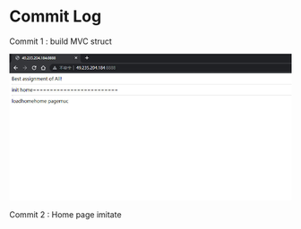 # Commit Log

Commit 1 : build MVC struct 

![commit 1](doc/commit_1.jpg)

Commit 2 : Home page imitate

